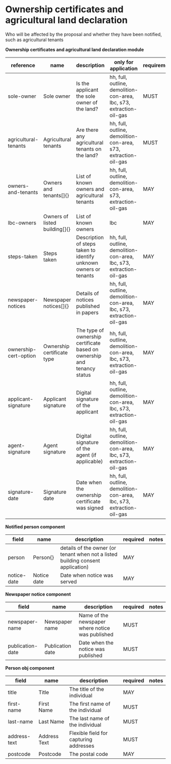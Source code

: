 # Ownership certificates and agricultural land declaration

Who will be affected by the proposal and whether they have been notified, such as agricultural tenants

**Ownership certificates and agricultural land declaration module**

| reference | name | description | only for application | requirement | notes |
| --- | --- | --- | --- | --- | --- |
| sole-owner | Sole owner | Is the applicant the sole owner of the land? | hh, full, outline, demolition-con-area, lbc, s73, extraction-oil-gas | MUST |  |
| agricultural-tenants | Agricultural tenants | Are there any agricultural tenants on the land? | hh, full, outline, demolition-con-area, s73, extraction-oil-gas | MUST |  |
| owners-and-tenants | Owners and tenants[]{} | List of known owners and agricultural tenants | hh, full, outline, demolition-con-area, s73, extraction-oil-gas | MAY |  |
| lbc-owners | Owners of listed building[]{} | List of known owners | lbc | MAY |  |
| steps-taken | Steps taken | Description of steps taken to identify unknown owners or tenants | hh, full, outline, demolition-con-area, lbc, s73, extraction-oil-gas | MAY |  |
| newspaper-notices | Newspaper notices[]{} | Details of notices published in papers | hh, full, outline, demolition-con-area, lbc, s73, extraction-oil-gas | MAY |  |
| ownership-cert-option | Ownership certificate type | The type of ownership certificate based on ownership and tenancy status | hh, full, outline, demolition-con-area, lbc, s73, extraction-oil-gas | MAY | Select from the **ownership-cert-type** enum |
| applicant-signature | Applicant signature | Digital signature of the applicant | hh, full, outline, demolition-con-area, lbc, s73, extraction-oil-gas | MAY |  |
| agent-signature | Agent signature | Digital signature of the agent (if applicable) | hh, full, outline, demolition-con-area, lbc, s73, extraction-oil-gas | MAY |  |
| signature-date | Signature date | Date when the ownership certificate was signed | hh, full, outline, demolition-con-area, lbc, s73, extraction-oil-gas | MAY |  |


**Notified person component**

field | name | description | required | notes
-- | -- | -- | -- | --
person | Person{} | details of the owner (or tenant when not a listed building consent application) | MAY | 
notice-date | Notice date | Date when notice was served | MAY | 


**Newspaper notice component**

field | name | description | required | notes
-- | -- | -- | -- | --
newspaper-name | Newspaper name | Name of the newspaper where notice was published | MUST | 
publication-date | Publication date | Date when the notice was published | MUST | 


**Person obj component**

field | name | description | required | notes
-- | -- | -- | -- | --
title | Title | The title of the individual | MAY | 
first-name | First Name | The first name of the individual | MUST | 
last-name | Last Name | The last name of the individual | MUST | 
address-text | Address Text | Flexible field for capturing addresses | MUST | 
postcode | Postcode | The postal code | MAY | 

